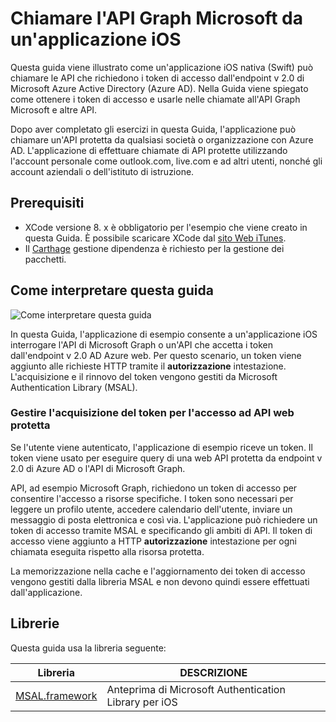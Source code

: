 
# <a name="call-the-microsoft-graph-api-from-an-ios-application"></a>Chiamare l'API Graph Microsoft da un'applicazione iOS

Questa guida viene illustrato come un'applicazione iOS nativa (Swift) può chiamare le API che richiedono i token di accesso dall'endpoint v 2.0 di Microsoft Azure Active Directory (Azure AD). Nella Guida viene spiegato come ottenere i token di accesso e usarle nelle chiamate all'API Graph Microsoft e altre API.

Dopo aver completato gli esercizi in questa Guida, l'applicazione può chiamare un'API protetta da qualsiasi società o organizzazione con Azure AD. L'applicazione di effettuare chiamate di API protette utilizzando l'account personale come outlook.com, live.com e ad altri utenti, nonché gli account aziendali o dell'istituto di istruzione.

## <a name="prerequisites"></a>Prerequisiti
- XCode versione 8. x è obbligatorio per l'esempio che viene creato in questa Guida. È possibile scaricare XCode dal [sito Web iTunes](https://geo.itunes.apple.com/us/app/xcode/id497799835?mt=12 "URL di Download di XCode").
- Il [Carthage](https://github.com/Carthage/Carthage) gestione dipendenza è richiesto per la gestione dei pacchetti.

## <a name="how-this-guide-works"></a>Come interpretare questa guida

![Come interpretare questa guida](media/active-directory-develop-guidedsetup-ios-introduction/iosintro.png)

In questa Guida, l'applicazione di esempio consente a un'applicazione iOS interrogare l'API di Microsoft Graph o un'API che accetta i token dall'endpoint v 2.0 AD Azure web. Per questo scenario, un token viene aggiunto alle richieste HTTP tramite il **autorizzazione** intestazione. L'acquisizione e il rinnovo del token vengono gestiti da Microsoft Authentication Library (MSAL).


### <a name="handle-token-acquisition-for-access-to-protected-web-apis"></a>Gestire l'acquisizione del token per l'accesso ad API web protetta

Se l'utente viene autenticato, l'applicazione di esempio riceve un token. Il token viene usato per eseguire query di una web API protetta da endpoint v 2.0 di Azure AD o l'API di Microsoft Graph.

API, ad esempio Microsoft Graph, richiedono un token di accesso per consentire l'accesso a risorse specifiche. I token sono necessari per leggere un profilo utente, accedere calendario dell'utente, inviare un messaggio di posta elettronica e così via. L'applicazione può richiedere un token di accesso tramite MSAL e specificando gli ambiti di API. Il token di accesso viene aggiunto a HTTP **autorizzazione** intestazione per ogni chiamata eseguita rispetto alla risorsa protetta.

La memorizzazione nella cache e l'aggiornamento dei token di accesso vengono gestiti dalla libreria MSAL e non devono quindi essere effettuati dall'applicazione.


## <a name="libraries"></a>Librerie

Questa guida usa la libreria seguente:

|Libreria|DESCRIZIONE|
|---|---|
|[MSAL.framework](https://github.com/AzureAD/microsoft-authentication-library-for-objc)|Anteprima di Microsoft Authentication Library per iOS|

